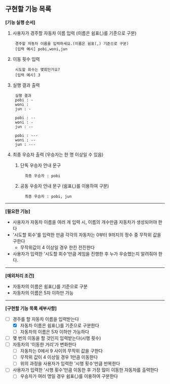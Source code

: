 ## 구현할 기능 목록
**[기능 실행 순서]**
1. 사용자가 경주할 자동차 이름 입력 (이름은 쉼표(,)를 기준으로 구분)

        경주할 자동차 이름을 입력하세요.(이름은 쉼표(,) 기준으로 구분)
        [입력 예시] pobi,woni,jun

2. 이동 횟수 입력

        시도할 회수는 몇회인가요?
        [입력 예시] 3

3. 실행 결과 출력

        실행 결과
        pobi : -
        woni : 
        jun : -

        pobi : --
        woni : -
        jun : --

        pobi : ---
        woni : --
        jun : ---

4. 최종 우승자 출력 (우승자는 한 명 이상일 수 있음)
    1. 단독 우승자 안내 문구

             최종 우승자 : pobi
   2. 공동 우승자 안내 문구 (쉼표(,)를 이용하여 구분)

            최종 우승자 : pobi, jun

---
**[필요한 기능]**
- 사용자가 자동차 이름을 여러 개 입력 시, 이름의 개수만큼 자동차가 생성되어야 한다
- '시도할 회수'를 입력한 만큼 각각의 자동차는 0부터 9까지의 정수 중 무작위 값을 구한다
  - 무작위값이 4 이상일 경우 한칸 전진한다
- 사용자가 입력한 '시도할 회수'만큼 게임을 진행한 후 누가 우승했는지 알려줘야 한다.

---
**[예외처리 조건]**
- 자동차의 이름은 쉼표(,)를 기준으로 구분
- 자동차의 이름은 5자 이하만 가능

---
**[구현할 기능 목록 세부사항]**
- [ ] 경주를 할 자동차 이름을 입력받는다
  - [x] 자동차 이름은 쉼표(,)를 기준으로 구분한다
  - [ ] 자동차의 이름은 5자 이하만 가능하다
- [ ] 몇 번의 이동을 할 것인지 입력받는다(시행 횟수)
- [ ] 자동차의 '이동한 거리'가 변화한다
  - [ ] 자동차는 0에서 9 사이의 무작위 값을 구한다
  - [ ] 무작위 값이 4 이상일 경우 1만큼 이동한다
  - [ ] 위의 과정을 사용자가 입력한 '시행 횟수'만큼 반복한다
- [ ] 사용자가 입력한 '시행 횟수'만큼 이동한 후 가장 많이 이동한 자동차를 출력한다
  - [ ] 우승자가 여러 명일 경우 쉼표(,)를 이용하여 구분한다